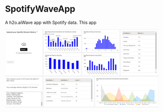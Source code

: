# SpotifyWaveApp
A h2o.aiWave app with Spotify data.
This app

![alt text](screenshots/CAPTURE.PNG)
